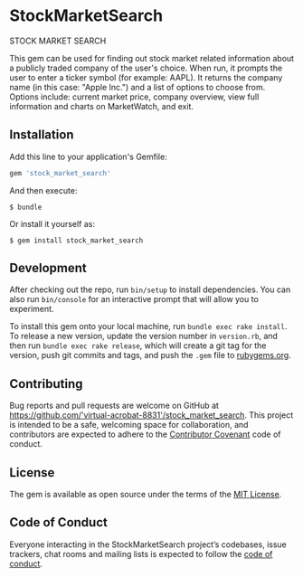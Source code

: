# StockMarketSearch

STOCK MARKET SEARCH 

This gem can be used for finding out stock market related information about a publicly traded company of the user's choice. When run, it prompts the user to enter a ticker symbol (for example: AAPL). It returns the company name (in this case: "Apple Inc.") and a list of options to choose from. Options include: current market price, company overview, view full information and charts on MarketWatch, and exit.

## Installation

Add this line to your application's Gemfile:

```ruby
gem 'stock_market_search'
```

And then execute:

    $ bundle

Or install it yourself as:

    $ gem install stock_market_search

## Development

After checking out the repo, run `bin/setup` to install dependencies. You can also run `bin/console` for an interactive prompt that will allow you to experiment.

To install this gem onto your local machine, run `bundle exec rake install`. To release a new version, update the version number in `version.rb`, and then run `bundle exec rake release`, which will create a git tag for the version, push git commits and tags, and push the `.gem` file to [rubygems.org](https://rubygems.org).

## Contributing

Bug reports and pull requests are welcome on GitHub at https://github.com/'virtual-acrobat-8831'/stock_market_search. This project is intended to be a safe, welcoming space for collaboration, and contributors are expected to adhere to the [Contributor Covenant](http://contributor-covenant.org) code of conduct.

## License

The gem is available as open source under the terms of the [MIT License](https://opensource.org/licenses/MIT).

## Code of Conduct

Everyone interacting in the StockMarketSearch project’s codebases, issue trackers, chat rooms and mailing lists is expected to follow the [code of conduct](https://github.com/'virtual-acrobat-8831'/stock_market_search/blob/master/CODE_OF_CONDUCT.md).
